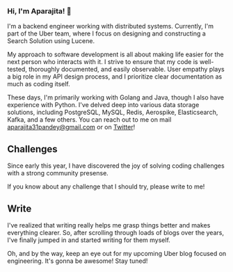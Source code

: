### Hi, I'm Aparajita! 👋

I'm a backend engineer working with distributed systems. Currently, I'm part of the Uber team, where I focus on designing and constructing a Search Solution using Lucene.

My approach to software development is all about making life easier for the next person who interacts with it. I strive to ensure that my code is well-tested, thoroughly documented, and easily observable. User empathy plays a big role in my API design process, and I prioritize clear documentation as much as coding itself.

These days, I'm primarily working with Golang and Java, though I also have experience with Python. I've delved deep into various data storage solutions, including PostgreSQL, MySQL, Redis, Aerospike, Elasticsearch, Kafka, and a few others. You can reach out to me on mail <a href="mailto:contact@aparajita31pandey@gmail.com" target="_blank" rel="noreferrer">aparajita31pandey@gmail.com</a> or on [Twitter](https://twitter.com/Aparajta)! 
 
## Challenges 

Since early this year, I have discovered the joy of solving coding challenges with a strong community presense. 

If you know about any challenge that I should try, please write to me! 

## Write 

 I've realized that writing really helps me grasp things better and makes everything clearer. So, after scrolling through loads of blogs over the years, I've finally jumped in and started writing for them myself.

 Oh, and by the way, keep an eye out for my upcoming Uber blog focused on engineering. It's gonna be awesome! Stay tuned!




<!--
**aparajita31pandey/aparajita31pandey** is a ✨ _special_ ✨ repository because its `README.md` (this file) appears on your GitHub profile.

Here are some ideas to get you started:

- 🔭 I’m currently working on ...
- 🌱 I’m currently learning ...
- 👯 I’m looking to collaborate on ...
- 🤔 I’m looking for help with ...
- 💬 Ask me about ...
- 📫 How to reach me: ...
- 😄 Pronouns: ...
- ⚡ Fun fact: ...
-->
